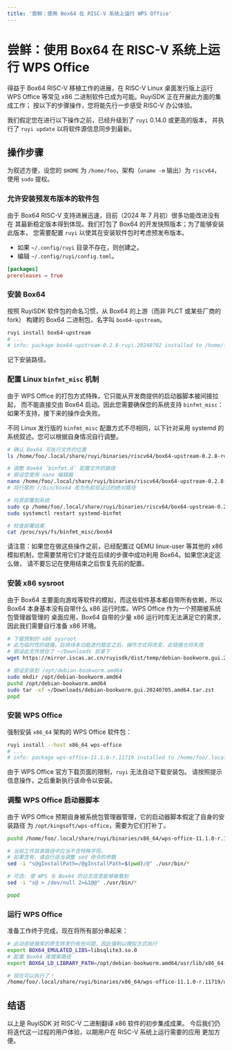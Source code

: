 ```yaml
---
title: '尝鲜：使用 Box64 在 RISC-V 系统上运行 WPS Office'
---
```


# 尝鲜：使用 Box64 在 RISC-V 系统上运行 WPS Office

得益于 Box64 RISC-V 移植工作的进展，在 RISC-V Linux 桌面发行版上运行 WPS
Office 等常见 x86 二进制软件已成为可能。RuyiSDK 正在开展此方面的集成工作；
按以下的步骤操作，您将能先行一步感受 RISC-V 办公体验。

我们假定您在进行以下操作之前，已经升级到了 `ruyi` 0.14.0 或更高的版本，
并执行了 `ruyi update` 以将软件源信息同步到最新。

## 操作步骤

为叙述方便，设您的 `$HOME` 为 `/home/foo`，架构（`uname -m` 输出）为
`riscv64`，使用 `sudo` 提权。

### 允许安装预发布版本的软件包

由于 Box64 RISC-V 支持进展迅速，目前（2024 年 7 月初）很多功能改进没有在
其最新稳定版本得到体现。我们打包了 Box64 的开发快照版本；为了能够安装此版本，
您需要配置 `ruyi` 以使其在安装软件包时考虑预发布版本。

* 如果 `~/.config/ruyi` 目录不存在，则创建之。
* 编辑 `~/.config/ruyi/config.toml`。

```toml
[packages]
prereleases = true
```

### 安装 Box64

按照 RuyiSDK 软件包的命名习惯，从 Box64 的上游（而非 PLCT 或某些厂商的 fork）
构建的 Box64 二进制包，名字叫 `box64-upstream`。

```sh
ruyi install box64-upstream
# ...
# info: package box64-upstream-0.2.8-ruyi.20240702 installed to /home/foo/.local/share/ruyi/binaries/riscv64/box64-upstream-0.2.8-ruyi.20240702
```

记下安装路径。

### 配置 Linux `binfmt_misc` 机制

由于 WPS Office 的打包方式特殊，它只能从开发商提供的启动器脚本被间接拉起，
而不能直接交由 Box64 启动。因此您需要确保您的系统支持 `binfmt_misc`：
如果不支持，接下来的操作会失败。

不同 Linux 发行版的 `binfmt_misc` 配置方式不尽相同，以下针对采用 systemd
的系统叙述。您可以根据自身情况自行调整。


```sh
# 确认 Box64 可执行文件的位置
ls /home/foo/.local/share/ruyi/binaries/riscv64/box64-upstream-0.2.8-ruyi.20240702/bin/box64

# 调整 Box64 `binfmt.d` 配置文件的路径
# 假设您使用 nano 编辑器
nano /home/foo/.local/share/ruyi/binaries/riscv64/box64-upstream-0.2.8-ruyi.20240702/etc/binfmt.d/box64.conf
# 将行尾的 //bin/box64 改为先前验证过的绝对路径

# 将其部署到系统
sudo cp /home/foo/.local/share/ruyi/binaries/riscv64/box64-upstream-0.2.8-ruyi.20240702/etc/binfmt.d/box64.conf /etc/binfmt.d/box64.conf
sudo systemctl restart systemd-binfmt

# 检查部署结果
cat /proc/sys/fs/binfmt_misc/box64
```

请注意：如果您在做这些操作之前，已经配置过 QEMU linux-user 等其他的 x86
模拟机制，您需要禁用它们才能在后续的步骤中成功利用 Box64。如果您决定这么做，
请不要忘记在使用结束之后恢复先前的配置。

### 安装 x86 sysroot

由于 Box64 主要面向游戏等软件的模拟，而这些软件基本都自带所有依赖，所以 Box64
本身基本没有自带什么 x86 运行时库。WPS Office 作为一个预期被系统包管理器管理的
桌面应用，Box64 自带的少量 x86 运行时库无法满足它的需求，因此我们需要自行准备
x86 环境。

```sh
# 下载预制的 x86 sysroot
# 此为临时性的链接。后续待本功能迭代稳定之后，操作方式将改变，此链接也将失效
# 假设此文件放在了 ~/Downloads 目录下
wget https://mirror.iscas.ac.cn/ruyisdk/dist/temp/debian-bookworm.gui.20240705.amd64.tar.zst

# 假设安装到 /opt/debian-bookworm.amd64
sudo mkdir /opt/debian-bookworm.amd64
pushd /opt/debian-bookworm.amd64
sudo tar -xf ~/Downloads/debian-bookworm.gui.20240705.amd64.tar.zst
popd
```

### 安装 WPS Office

强制安装 `x86_64` 架构的 WPS Office 软件包：

```sh
ruyi install --host x86_64 wps-office
# ...
# info: package wps-office-11.1.0-r.11719 installed to /home/foo/.local/share/ruyi/binaries/x86_64/wps-office-11.1.0-r.11719
```

由于 WPS Office 官方下载页面的限制，`ruyi` 无法自动下载安装包。
请按照提示信息操作，之后重新执行该命令以安装。

### 调整 WPS Office 启动器脚本

由于 WPS Office 预期自身被系统包管理器管理，它的启动器脚本假定了自身的安装路径
为 `/opt/kingsoft/wps-office`，需要为它们打补丁。

```sh
pushd /home/foo/.local/share/ruyi/binaries/x86_64/wps-office-11.1.0-r.11719

# 当前工作目录路径中应当不含特殊字符。
# 如果含有，请自行适当调整 sed 命令的参数
sed -i "s@gInstallPath=/@gInstallPath=$(pwd)/@" ./usr/bin/*

# 可选: 使 WPS 与 Box64 的日志信息能够被看到
sed -i "s@ > /dev/null 2>&1@@" ./usr/bin/*

popd
```

### 运行 WPS Office

准备工作终于完成，现在将所有部分串起来：

```sh
# 此动态链接库的原生转发仍有些问题，因此强制以模拟方式执行
export BOX64_EMULATED_LIBS=libsqlite3.so.0
# 配置 Box64 库搜索路径
export BOX64_LD_LIBRARY_PATH=/opt/debian-bookworm.amd64/usr/lib/x86_64-linux-gnu

# 现在可以执行了！
/home/foo/.local/share/ruyi/binaries/x86_64/wps-office-11.1.0-r.11719/usr/bin/wps
```

## 结语

以上是 RuyiSDK 对 RISC-V 二进制翻译 x86 软件的初步集成成果。
今后我们仍将迭代这一过程的用户体验，以期用户在 RISC-V 系统上运行需要的应用
更加方便。
